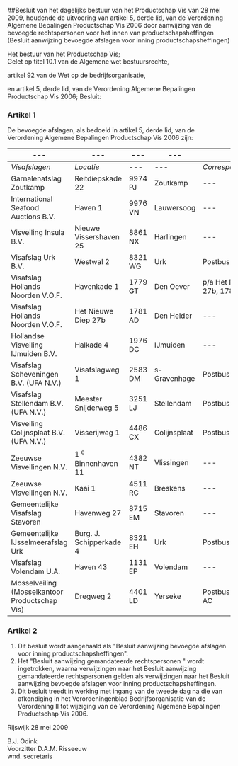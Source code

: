 <meta http-equiv='Content-Type' content='text/html; charset=utf-8' />

##Besluit van het dagelijks bestuur van het Productschap Vis van 28 mei 2009, houdende de uitvoering van artikel 5, derde lid, van de Verordening Algemene Bepalingen Productschap Vis 2006 door aanwijzing van de bevoegde rechtspersonen voor het innen van productschapsheffingen (Besluit aanwijzing bevoegde afslagen voor inning productschapsheffingen)

Het bestuur van het Productschap Vis;  
Gelet op titel 10.1 van de Algemene wet bestuursrechte,

artikel 92 van de Wet op de bedrijfsorganisatie,

en artikel 5, derde lid, van de Verordening Algemene Bepalingen Productschap Vis 2006;
Besluit:    

### Artikel  1  

De bevoegde afslagen, als bedoeld in artikel 5, derde lid, van de Verordening Algemene Bepalingen Productschap Vis 2006 zijn:  

| --- | --- | --- | --- | --- | --- |
|---|---|---|---|---|---|
|  *Visafslagen*   |  *Locatie*   | --- | --- |  *Correspondentieadres*   | --- |
| Garnalenafslag Zoutkamp  | Reitdiepskade 22  | 9974 PJ  | Zoutkamp  | --- | --- |
| International Seafood Auctions B.V.  | Haven 1  | 9976 VN  | Lauwersoog  | --- | --- |
| Visveiling Insula B.V.  | Nieuwe Vissershaven 25  | 8861 NX  | Harlingen  | --- | --- |
| Visafslag Urk B.V.  | Westwal 2  | 8321 WG  | Urk  | Postbus 17, 8320 AA  | Urk  |
| Visafslag Hollands Noorden V.O.F.  | Havenkade 1  | 1779 GT  | Den Oever  | p/a Het Nieuwe Diep 27b,  1781 AD  | Den Helder  |
| Visafslag Hollands Noorden V.O.F.  | Het Nieuwe Diep 27b  | 1781 AD  | Den Helder  | --- | --- |
| Hollandse Visveiling IJmuiden B.V.  | Halkade 4  | 1976 DC  | IJmuiden  | --- | --- |
| Visafslag Scheveningen B.V. (UFA N.V.)  | Visafslagweg 1  | 2583 DM  | s-Gravenhage  | Postbus 9, 3250 AA  | Stellendam  |
| Visafslag Stellendam B.V. (UFA N.V.)  | Meester Snijderweg 5  | 3251 LJ  | Stellendam  | Postbus 9, 3250 AA  | Stellendam  |
| Visveiling Colijnsplaat B.V. (UFA N.V.)  | Visserijweg 1  | 4486 CX  | Colijnsplaat  | Postbus 9, 3250 AA  | Stellendam  |
| Zeeuwse Visveilingen N.V.  | 1 <sup>e</sup> Binnenhaven 11  | 4382 NT  | Vlissingen  | --- | --- |
| Zeeuwse Visveilingen N.V.  | Kaai 1  | 4511 RC  | Breskens  | --- | --- |
| Gemeentelijke Visafslag Stavoren  | Havenweg 27  | 8715 EM  | Stavoren  | --- | --- |
| Gemeentelijke IJsselmeerafslag Urk  | Burg. J. Schipperkade 4  | 8321 EH  | Urk  | Postbus 77, 8320 AB  | Urk  |
| Visafslag Volendam U.A.  | Haven 43  | 1131 EP  | Volendam  | --- | --- |
| Mosselveiling (Mosselkantoor Productschap Vis)  | Dregweg 2  | 4401 LD  | Yerseke  | Postbus 133, 4400 AC  | Yerseke  |

### Artikel  2  

1.  Dit besluit wordt aangehaald als "Besluit aanwijzing bevoegde afslagen voor inning productschapsheffingen".   
2.  Het "Besluit aanwijzing gemandateerde rechtspersonen " wordt ingetrokken, waarna verwijzingen naar het Besluit aanwijzing gemandateerde rechtspersonen gelden als verwijzingen naar het Besluit aanwijzing bevoegde afslagen voor inning productschapsheffingen.   
3.  Dit besluit treedt in werking met ingang van de tweede dag na die van afkondiging in het Verordeningenblad Bedrijfsorganisatie van de Verordening II tot wijziging van de Verordening Algemene Bepalingen Productschap Vis 2006.   

Rijswijk 
28 mei 2009   

B.J. Odink  
Voorzitter 
D.A.M. Risseeuw  
wnd. secretaris    
